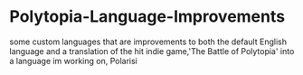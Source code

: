 # Polytopia-Language-Improvements
some custom languages that are improvements to both the default English language and a translation of the hit indie game,'The Battle of Polytopia' into a language im working on, Polarisi
